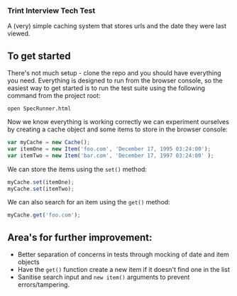 ### Trint Interview Tech Test

A (very) simple caching system that stores urls and the date they were last viewed.

## To get started

There's not much setup - clone the repo and you should have everything you need.
Everything is designed to run from the browser console, so the easiest way to get
started is to run the test suite using the following command from the project root:

```
open SpecRunner.html
```

Now we know everything is working correctly we can experiment ourselves by creating
a cache object and some items to store in the browser console:

```Javascript
var myCache = new Cache();
var itemOne = new Item('foo.com', 'December 17, 1995 03:24:00');
var itemTwo = new Item('bar.com', 'December 17, 1997 03:24:00' );
```

We can store the items using the ```set()``` method:

```Javascript
myCache.set(itemOne);
myCache.set(itemTwo);
```
We can also search for an item using the ```get()``` method:
```Javascript
myCache.get('foo.com');
```

## Area's for further improvement:

- Better separation of concerns in tests through mocking of date and item objects
- Have the ```get()``` function create a new item if it doesn't find one in the list
- Sanitise search input and ```new item()``` arguments to prevent errors/tampering.
